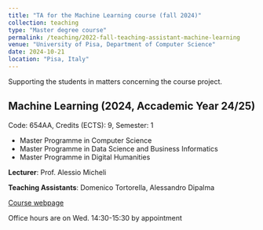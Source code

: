 ```yaml
---
title: "TA for the Machine Learning course (fall 2024)"
collection: teaching
type: "Master degree course"
permalink: /teaching/2022-fall-teaching-assistant-machine-learning
venue: "University of Pisa, Department of Computer Science"
date: 2024-10-21
location: "Pisa, Italy"
---
```


Supporting the students in matters concerning the course project.


## Machine Learning (2024, Accademic Year 24/25)

Code: 654AA, Credits (ECTS): 9, Semester: 1
- Master Programme in Computer Science
- Master Programme in Data Science and Business Informatics
- Master Programme in Digital Humanities

**Lecturer**: Prof. Alessio Micheli

**Teaching Assistants**: Domenico Tortorella, Alessandro Dipalma

[Course webpage](https://elearning.di.unipi.it/course/view.php?id=994)

Office hours are on Wed. 14:30-15:30 by appointment
